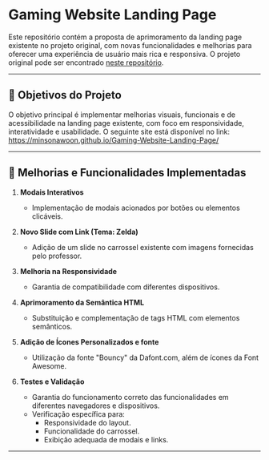# Gaming Website Landing Page 

Este repositório contém a proposta de aprimoramento da landing page existente no projeto original, com novas funcionalidades e melhorias para oferecer uma experiência de usuário mais rica e responsiva. O projeto original pode ser encontrado [neste repositório](https://github.com/jhyago/maisPraTi-2024-02/tree/main/2-html-css-js/6-landing-page).

---

## 📝 **Objetivos do Projeto**
O objetivo principal é implementar melhorias visuais, funcionais e de acessibilidade na landing page existente, com foco em responsividade, interatividade e usabilidade. O seguinte site está disponível no link: https://minsonawoon.github.io/Gaming-Website-Landing-Page/

---

## 📌 **Melhorias e Funcionalidades Implementadas**

1. **Modais Interativos**  
   - Implementação de modais acionados por botões ou elementos clicáveis.

2. **Novo Slide com Link (Tema: Zelda)**  
   - Adição de um slide no carrossel existente com imagens fornecidas pelo professor.

3. **Melhoria na Responsividade**  
   - Garantia de compatibilidade com diferentes dispositivos.

4. **Aprimoramento da Semântica HTML**  
   - Substituição e complementação de tags HTML com elementos semânticos.

5. **Adição de Ícones Personalizados e fonte**  
   - Utilização da fonte "Bouncy" da Dafont.com, além de ícones da Font Awesome.

7. **Testes e Validação**  
   - Garantia do funcionamento correto das funcionalidades em diferentes navegadores e dispositivos.
   - Verificação específica para:
     - Responsividade do layout.
     - Funcionalidade do carrossel.
     - Exibição adequada de modais e links.

---
